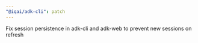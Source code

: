 ```yaml
---
"@iqai/adk-cli": patch
---
```


Fix session persistence in adk-cli and adk-web to prevent new sessions on refresh
